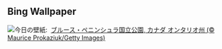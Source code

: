 ## Bing Wallpaper
![](https://www.bing.com/th?id=OHR.BrucePeninsula_JA-JP8286448696_UHD.jpg&w=1000)今日の壁紙: &nbsp;[ブルース・ペニンシュラ国立公園, カナダ オンタリオ州 (© Maurice Prokaziuk/Getty Images)](https://www.bing.com/th?id=OHR.BrucePeninsula_JA-JP8286448696_UHD.jpg)
<br><br/>
